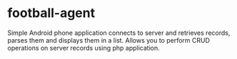 football-agent
==============

Simple Android phone application connects to server and retrieves records, parses them and displays them in a list. Allows you to perform CRUD operations on server records using php application.
